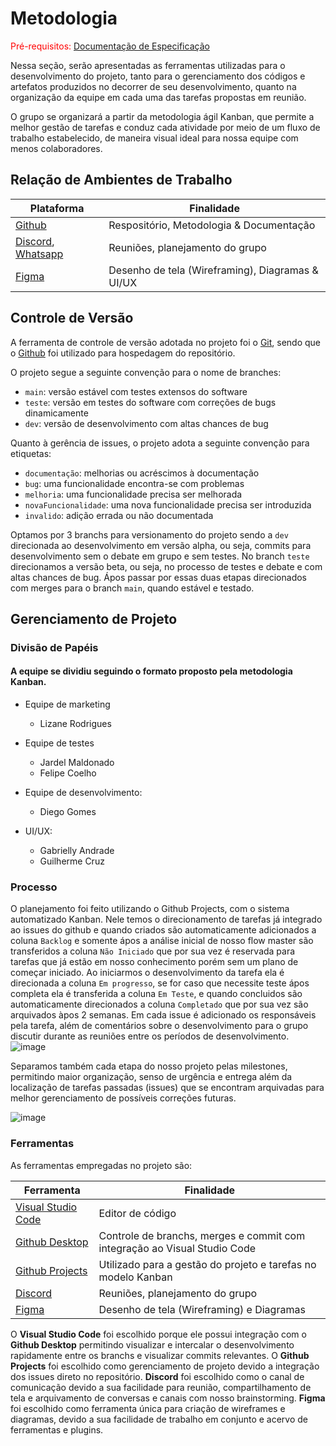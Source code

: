 # Metodologia

<span style="color:red">Pré-requisitos: <a href="2-Especificação do Projeto.md"> Documentação de Especificação</a></span>

Nessa seção, serão apresentadas as ferramentas utilizadas para o desenvolvimento do projeto, tanto para o gerenciamento dos códigos e artefatos produzidos no decorrer de seu desenvolvimento, quanto na organização da equipe em cada uma das tarefas propostas em reunião.

O grupo se organizará a partir da metodologia ágil Kanban, que permite a melhor gestão de tarefas e conduz cada atividade por meio de um fluxo de trabalho estabelecido, de maneira visual ideal para nossa equipe com menos colaboradores.

## Relação de Ambientes de Trabalho

| Plataforma  | Finalidade |
| ------------ | ------------ |
| [Github](https://desktop.github.com/ "Github")  | Respositório, Metodologia & Documentação   |
| [Discord](https://discord.com/ "Discord"), [Whatsapp](https://www.whatsapp.com/?lang=pt_BR "Whatsapp")  | Reuniões, planejamento do grupo |
| [Figma](https://www.figma.com/ "Figma") | Desenho de tela (Wireframing), Diagramas & UI/UX |


## Controle de Versão

A ferramenta de controle de versão adotada no projeto foi o
[Git](https://git-scm.com/), sendo que o [Github](https://github.com)
foi utilizado para hospedagem do repositório.

O projeto segue a seguinte convenção para o nome de branches:

- `main`: versão estável com testes extensos do software
- `teste`: versão em testes do software com correções de bugs dinamicamente
- `dev`: versão de desenvolvimento com altas chances de bug

Quanto à gerência de issues, o projeto adota a seguinte convenção para
etiquetas:

- `documentação`: melhorias ou acréscimos à documentação
- `bug`: uma funcionalidade encontra-se com problemas
- `melhoria`: uma funcionalidade precisa ser melhorada
- `novaFuncionalidade`: uma nova funcionalidade precisa ser introduzida
- `invalido`: adição errada ou não documentada

Optamos por 3 branchs para versionamento do projeto sendo a `dev` direcionada ao desenvolvimento em versão alpha, ou seja, commits para desenvolvimento sem o debate em grupo e sem testes. No branch `teste` direcionamos a versão beta, ou seja, no processo de testes e debate e com altas chances de bug. Ápos passar por essas duas etapas direcionados com merges para o branch `main`, quando estável e testado.

## Gerenciamento de Projeto


### Divisão de Papéis

#### A equipe se dividiu seguindo o formato proposto pela metodologia Kanban.

- Equipe de marketing
  - Lizane Rodrigues

- Equipe de testes
   - Jardel Maldonado
   - Felipe Coelho
 
- Equipe de desenvolvimento: 
   - Diego Gomes
    
- UI/UX:
  - Gabrielly Andrade
  - Guilherme Cruz

### Processo

O planejamento foi feito utilizando o Github Projects, com o sistema automatizado Kanban. Nele temos o direcionamento de tarefas já integrado ao issues do github e quando criados são automaticamente adicionados a coluna `Backlog` e somente ápos a análise inicial de nosso flow master são transferidos a coluna `Não Iniciado` que por sua vez é reservada para tarefas que já estão em nosso conhecimento porém sem um plano de começar iniciado. Ao iniciarmos o desenvolvimento da tarefa ela é direcionada a coluna `Em progresso`, se for caso que necessite teste ápos completa ela é transferida a coluna `Em Teste`, e quando concluidos são automaticamente direcionados a coluna `Completado` que por sua vez são arquivados àpos 2 semanas.
Em cada issue é adicionado os responsáveis pela tarefa, além de comentários sobre o desenvolvimento para o grupo discutir durante as reuniões entre os períodos de desenvolvimento.
![image](https://user-images.githubusercontent.com/98277143/231900780-8bdf73c6-a44f-4463-a12c-287f7494c039.png)

Separamos também cada etapa do nosso projeto pelas milestones, permitindo maior organização, senso de urgência e entrega além da localização de tarefas passadas (issues) que se encontram arquivadas para melhor gerenciamento de possíveis correções futuras.

![image](https://github.com/ICEI-PUC-Minas-PMV-ADS/pmv-ads-2023-2-e3-proj-mov-t5-statmed/assets/98277143/a0760c56-8cf7-4fab-90c7-e0d63a09ad00)

### Ferramentas

As ferramentas empregadas no projeto são:

| Ferramenta  | Finalidade |
| ------------ | ------------ |
| [Visual Studio Code](https://code.visualstudio.com/ "Visual Studio Code") | Editor de código |
| [Github Desktop](https://desktop.github.com/ "Github Desktop")  | Controle de branchs, merges e commit com integração ao Visual Studio Code   |
| [Github Projects](https://docs.github.com/en/issues/planning-and-tracking-with-projects/learning-about-projects/about-projects "Github Projects")  | Utilizado para a gestão do projeto e tarefas no modelo Kanban |
| [Discord](https://discord.com/ "Discord")  | Reuniões, planejamento do grupo |
| [Figma](https://www.figma.com/ "Figma") | Desenho de tela (Wireframing) e Diagramas |

O **Visual Studio Code** foi escolhido porque ele possui integração com o **Github Desktop** permitindo visualizar e intercalar o desenvolvimento rapidamente entre os branchs e visualizar commits relevantes.
O **Github Projects** foi escolhido como gerenciamento de projeto devido a integração dos issues direto no repositório.
**Discord** foi escolhido como o canal de comunicação devido a sua facilidade para reunião, compartilhamento de tela e arquivamento de conversas e canais com nosso  brainstorming.
**Figma** foi escolhido como ferramenta única para criação de wireframes e diagramas, devido a sua facilidade de trabalho em conjunto e acervo de ferramentas e plugins.
